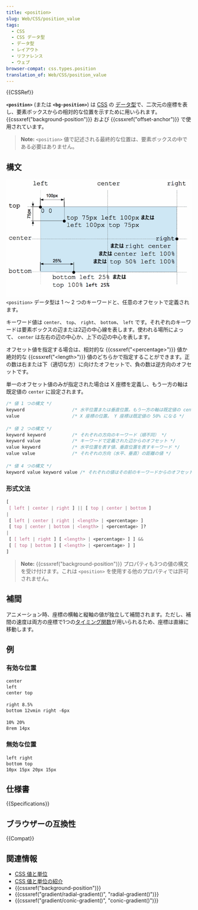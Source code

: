 ```yaml
---
title: <position>
slug: Web/CSS/position_value
tags:
  - CSS
  - CSS データ型
  - データ型
  - レイアウト
  - リファレンス
  - ウェブ
browser-compat: css.types.position
translation_of: Web/CSS/position_value
---
```

{{CSSRef}}

**`<position>`** (または **`<bg-position>`**) は [CSS](/ja/docs/Web/CSS) の [データ型](/ja/docs/Web/CSS/CSS_Types)で、二次元の座標を表し、要素ボックスからの相対的な位置を示すために用いられます。 {{cssxref("background-position")}} および {{cssxref("offset-anchor")}} で使用されています。

> **Note:** `<position>` 値で記述される最終的な位置は、要素ボックスの中である必要はありません。

## 構文

![](position_type.png)`<position>` データ型は 1 ～ 2 つのキーワードと、任意のオフセットで定義されます。

キーワード値は `center`、 `top`、 `right`、 `bottom`、 `left` です。それぞれのキーワードは要素ボックスの辺または2辺の中心線を表します。使われる場所によって、 `center` は左右の辺の中心か、上下の辺の中心を表します。

オフセット値を指定する場合は、相対的な {{cssxref("&lt;percentage&gt;")}} 値か絶対的な {{cssxref("&lt;length&gt;")}} 値のどちらかで指定することができます。正の数は右または下（適切な方）に向けたオフセットで、負の数は逆方向のオフセットです。

単一のオフセット値のみが指定された場合は X 座標を定義し、もう一方の軸は既定値の `center` に設定されます。

```css
/* 値 1 つの構文 */
keyword                  /* 水平位置または垂直位置。もう一方の軸は既定値の center になる */
value                    /* X 座標の位置。 Y 座標は既定値の 50% になる */

/* 値 2 つの構文 */
keyword keyword          /* それぞれの方向のキーワード（順不同） */
keyword value            /* キーワードで定義された辺からのオフセット */
value keyword            /* 水平位置を表す値、垂直位置を表すキーワード */
value value              /* それぞれの方向（水平、垂直）の距離の値 */

/* 値 4 つの構文 */
keyword value keyword value /* それぞれの値はその前のキーワードからのオフセット */
```

### 形式文法

```css
[
 [ left | center | right ] || [ top | center | bottom ]
|
 [ left | center | right | <length> | <percentage> ]
 [ top | center | bottom | <length> | <percentage> ]?
|
 [ [ left | right ] [ <length> | <percentage> ] ] &&
 [ [ top | bottom ] [ <length> | <percentage> ] ]
]
```

> **Note:** {{cssxref("background-position")}} プロパティも3つの値の構文を受け付けます。これは `<position>` を使用する他のプロパティでは許可されません。

## 補間

アニメーション時、座標の横軸と縦軸の値が独立して補間されます。ただし、補間の速度は両方の座標で1つの[タイミング関数](/ja/docs/Web/CSS/easing-function)が用いられるため、座標は直線に移動します。

## 例

### 有効な位置

    center
    left
    center top

    right 8.5%
    bottom 12vmin right -6px

    10% 20%
    8rem 14px

### 無効な位置

```plain example-bad
left right
bottom top
10px 15px 20px 15px
```

## 仕様書

{{Specifications}}

## ブラウザーの互換性

{{Compat}}

## 関連情報

- [CSS 値と単位](/ja/docs/Web/CSS/CSS_Values_and_Units)
- [CSS 値と単位の紹介](/ja/docs/Learn/CSS/Building_blocks/Values_and_units)
- {{cssxref("background-position")}}
- {{cssxref("gradient/radial-gradient()", "radial-gradient()")}}
- {{cssxref("gradient/conic-gradient()", "conic-gradient()")}}
